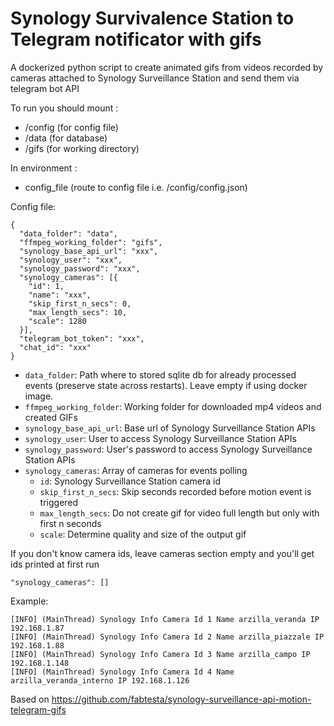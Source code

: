 # Synology Survivalence Station to Telegram notificator with gifs
A dockerized python script to create animated gifs from videos recorded by cameras attached to Synology Surveillance Station and send them via telegram bot API

To run you should mount :
* /config (for config file)
* /data (for database)
* /gifs (for working directory)

In environment :
* config_file (route to config file i.e. /config/config.json)

Config file:

```
{
  "data_folder": "data",
  "ffmpeg_working_folder": "gifs",
  "synology_base_api_url": "xxx",
  "synology_user": "xxx",
  "synology_password": "xxx",
  "synology_cameras": [{
    "id": 1,
    "name": "xxx",
    "skip_first_n_secs": 0,
    "max_length_secs": 10,
    "scale": 1280
  }],
  "telegram_bot_token": "xxx",
  "chat_id": "xxx"
}
```

* `data_folder`: Path where to stored sqlite db for already processed events (preserve state across restarts). Leave empty if using docker image.
* `ffmpeg_working_folder`: Working folder for downloaded mp4 videos and created GIFs
* `synology_base_api_url`: Base url of Synology Surveillance Station APIs
* `synology_user`: User to access Synology Surveillance Station APIs
* `synology_password`: User's password to access Synology Surveillance Station APIs
* `synology_cameras`: Array of cameras for events polling
    * `id`: Synology Surveillance Station camera id
    * `skip_first_n_secs`: Skip seconds recorded before motion event is triggered
    * `max_length_secs`: Do not create gif for video full length but only with first n seconds
    * `scale`: Determine quality and size of the output gif

If you don't know camera ids, leave cameras section empty and you'll get ids printed at first run
```
"synology_cameras": []
```
Example:
```
[INFO] (MainThread) Synology Info Camera Id 1 Name arzilla_veranda IP 192.168.1.87
[INFO] (MainThread) Synology Info Camera Id 2 Name arzilla_piazzale IP 192.168.1.88
[INFO] (MainThread) Synology Info Camera Id 3 Name arzilla_campo IP 192.168.1.148
[INFO] (MainThread) Synology Info Camera Id 4 Name arzilla_veranda_interno IP 192.168.1.126
```


Based on https://github.com/fabtesta/synology-surveillance-api-motion-telegram-gifs
